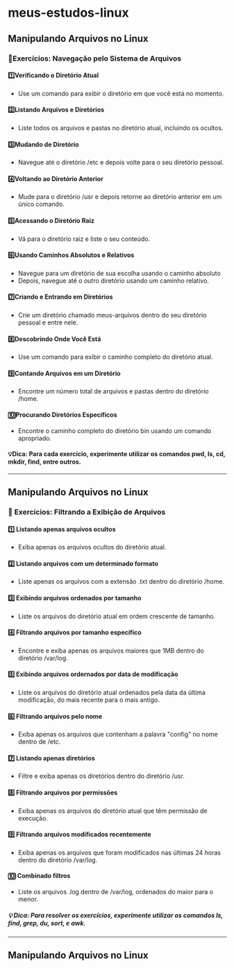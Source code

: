 # meus-estudos-linux




## Manipulando Arquivos no Linux
### 🔹Exercícios: Navegação pelo Sistema de Arquivos

#### 1️⃣Verificando o Diretório Atual
- Use um comando para exibir o diretório em que você está no momento.

#### 2️⃣Listando Arquivos e Diretórios
- Liste todos os arquivos e pastas no diretório atual, incluindo os ocultos.

#### 3️⃣Mudando de Diretório
- Navegue até o diretório /etc e depois volte para o seu diretório pessoal.

#### 4️⃣Voltando ao Diretório Anterior
- Mude para o diretório /usr e depois retorne ao diretório anterior em um único comando.

#### 5️⃣Acessando o Diretório Raiz
- Vá para o diretório raiz e liste o seu conteúdo.

#### 6️⃣Usando Caminhos Absolutos e Relativos
- Navegue para um diretório de sua escolha usando o caminho absoluto
- Depois, navegue até o outro diretório usando um caminho relativo.

#### 7️⃣Criando e Entrando em Diretórios
- Crie um diretório chamado meus-arquivos dentro do seu diretório pessoal e entre nele.

#### 8️⃣Descobrindo Onde Você Está
- Use um comando para exibir o caminho completo do diretório atual.

#### 9️⃣Contando Arquivos em um Diretório
- Encontre um número total de arquivos e pastas dentro do diretório /home.

#### 🔟Procurando Diretórios Específicos
- Encontre o caminho completo do diretório bin usando um comando apropriado.

#### 💡Dica: Para cada exercício, experimente utilizar os comandos pwd, ls, cd, mkdir, find, entre outros.

---------------------------------------------------------------------------------------------------------------

## Manipulando Arquivos no Linux
### 🔹 Exercícios: Filtrando a Exibição de Arquivos

#### 1️⃣ Listando apenas arquivos ocultos
- Exiba apenas os arquivos ocultos do diretório atual.

#### 2️⃣ Listando arquivos com um determinado formato
- Liste apenas os arquivos com a extensão .txt dentro do diretório /home.

#### 3️⃣ Exibindo arquivos ordenados por tamanho
- Liste os arquivos do diretório atual em ordem crescente de tamanho.

#### 4️⃣ Filtrando arquivos por tamanho específico
- Encontre e exiba apenas os arquivos maiores que 1MB dentro do diretório /var/log.

#### 5️⃣ Exibindo arquivos ordernados por data de modificação
- Liste os arquivos do diretório atual ordenados pela data da última modificação, do mais recente para o mais antigo.

#### 6️⃣ Filtrando arquivos pelo nome
- Exiba apenas os arquivos que contenham a palavra "config" no nome dentro de /etc.

#### 7️⃣ Listando apenas diretórios
- Filtre e exiba apenas os diretórios dentro do diretório /usr.

#### 8️⃣ Filtrando arquivos por permissões
- Exiba apenas os arquivos do diretório atual que têm permissão de execução.

#### 9️⃣ Filtrando arquivos modificados recentemente
- Exiba apenas os arquivos que foram modificados nas últimas 24 horas dentro do diretório /var/log.

#### 🔟 Combinado filtros
- Liste os arquivos .log dentro de /var/log, ordenados do maior para o menor.

##### 💡 Dica: Para resolver os exercícios, experimente utilizar os comandos ls, find, grep, du, sort, e awk.

-----------------------------------------------------------------------------------------------------------

## Manipulando Arquivos no Linux
